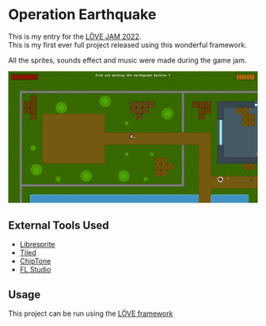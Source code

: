 # Operation Earthquake

This is my entry for the [LÖVE JAM 2022](https://itch.io/jam/love2d-jam-2022).  
This is my first ever full project released using this wonderful framework.

All the sprites, sounds effect and music were made during the game jam.  

<img src="preview.png" alt="game preview" width="800"/>

## External Tools Used
- [Libresprite](https://libresprite.github.io/#!/)
- [Tiled](https://www.mapeditor.org/)
- [ChipTone](https://sfbgames.itch.io/chiptone)
- [FL Studio](https://www.image-line.com/)

## Usage

This project can be run using the [LÖVE framework](https://love2d.org/)
